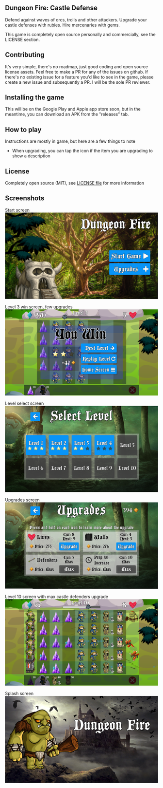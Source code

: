 ## Dungeon Fire: Castle Defense

Defend against waves of orcs, trolls and other attackers. Upgrade your castle defenses with rubies. Hire mercenaries with gems.

This game is completely open source personally and commercially, see the LICENSE section.

## Contributing

It's very simple, there's no roadmap, just good coding and open source license  assets. Feel free to make a PR for any of the issues on github. If there's no existing issue for a feature you'd like to see in the game, please create a new issue and subsequently a PR. I will be the sole PR reviewer.

## Installing the game

This will be on the Google Play and Apple app store soon, but in the meantime, you can download an APK from the "releases" tab.

## How to play

Instructions are mostly in game, but here are a few things to note
- When upgrading, you can tap the icon if the item you are upgrading to show a description

## License

Completely open source (MIT), see [LICENSE file](LICENSE) for more information  

## Screenshots

Start screen
![Image](Assets/screenshot/snip1.PNG)

Level 3 win screen, few upgrades
![Image](Assets/screenshot/snip2.PNG)

Level select screen
![Image](Assets/screenshot/snip3.PNG)

Upgrades screen
![Image](Assets/screenshot/snip4.PNG)

Level 10 screen with max castle defenders upgrade
![Image](Assets/screenshot/snip6.PNG)

Splash screen
![Image](Assets/screenshot/snip7.PNG)
